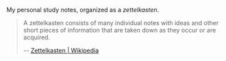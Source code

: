 My personal study notes, organized as a *zettelkasten*.

> A zettelkasten consists of many individual notes with ideas and
> other short pieces of information that are taken down as they occur
> or are acquired.
>
> -- [Zettelkasten | Wikipedia](https://en.wikipedia.org/wiki/Zettelkasten)
